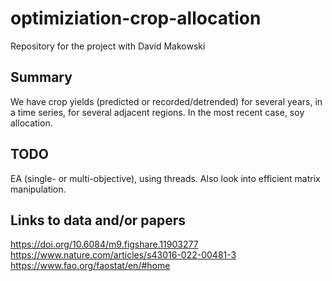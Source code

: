 # optimiziation-crop-allocation
Repository for the project with David Makowski

## Summary
We have crop yields (predicted or recorded/detrended) for several years, in a time series, for several adjacent regions. In the most recent case, soy allocation.

## TODO
EA (single- or multi-objective), using threads. Also look into efficient matrix manipulation.

## Links to data and/or papers
https://doi.org/10.6084/m9.figshare.11903277
https://www.nature.com/articles/s43016-022-00481-3
https://www.fao.org/faostat/en/#home
